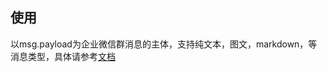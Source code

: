使用
-----
以msg.payload为企业微信群消息的主体，支持纯文本，图文，markdown，等消息类型，具体请参考<a href="https://developer.work.weixin.qq.com/document/path/91770" target="_new">文档</a>